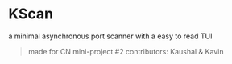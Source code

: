 # KScan
a minimal asynchronous port scanner with a easy to read TUI

> made for CN mini-project #2 
contributors: Kaushal & Kavin
